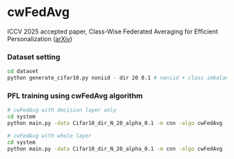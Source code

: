 # cwFedAvg
ICCV 2025 accepted paper, Class-Wise Federated Averaging for Efficient Personalization ([arXiv]([https://arxiv.org/abs/2406.07800]))


### Dataset setting
```sh
cd dataset
python generate_cifar10.py noniid - dir 20 0.1 # noniid + class imbalance, practical setting(0.1), 20 clients 
```



### PFL training using cwFedAvg algorithm
```sh
# cwFedAvg with decision layer only
cd system
python main.py -data Cifar10_dir_N_20_alpha_0.1 -m cnn -algo cwFedAvg -cw -wdr -wd 10 -plt -ncw 1 -go test

# cwFedAvg with whole layer
cd system
python main.py -data Cifar10_dir_N_20_alpha_0.1 -m cnn -algo cwFedAvg -cw -wdr -wd 10 -go test
